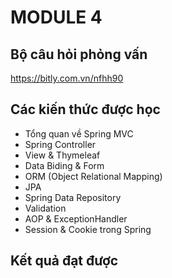 # MODULE 4

## Bộ câu hỏi phỏng vấn
https://bitly.com.vn/nfhh90
## Các kiến thức được học

- Tổng quan về Spring MVC
- Spring Controller
- View & Thymeleaf 
- Data Biding & Form
- ORM (Object Relational Mapping)
- JPA
- Spring Data Repository 
- Validation
- AOP & ExceptionHandler
- Session & Cookie trong Spring
## Kết quả đạt được
